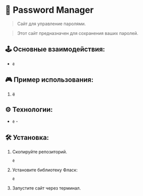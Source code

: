 **🔐 Password Manager**
=
>Сайт для управление паролями.

>Этот сайт предназначен для сохранения ваших паролей.

🕹 Основные взаимодействия:
-
- `ё`

🎮 Пример использования:
-
1. ё

⚙ Технологии:
-
- `ё` - 

🛠 Установка:
-

1. Скопируйте репозиторий.

       ё
   
3. Установите библиотеку Фласк:

       ё

4. Запустите сайт через терминал.
